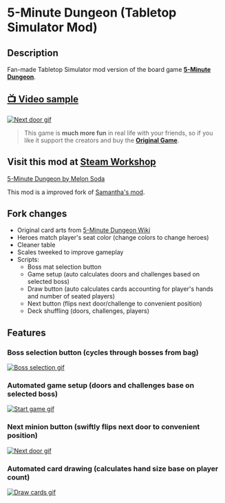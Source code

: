# 5-Minute Dungeon (Tabletop Simulator Mod)

## Description
Fan-made Tabletop Simulator mod version of the board game **[5-Minute Dungeon](https://www.kickstarter.com/projects/wiggles3d/5-minute-dungeon-the-most-fun-you-can-have-in-5-mi)**.

## [:tv: Video sample](https://www.youtube.com/watch?v=CQoq1DQI2VI)
[![Next door gif](https://i.postimg.cc/GpyBYYST/sample3-next.gif)](https://www.youtube.com/watch?v=CQoq1DQI2VI)

> This game is **much more fun** in real life with your friends, so if you like it support the creators and buy the **[Original Game](https://www.kickstarter.com/projects/wiggles3d/5-minute-dungeon-the-most-fun-you-can-have-in-5-mi)**.

## Visit this mod at [Steam Workshop](https://steamcommunity.com/sharedfiles/filedetails/?id=1934822334)
[5-Minute Dungeon by Melon Soda](https://steamcommunity.com/sharedfiles/filedetails/?id=1934822334)

This mod is a improved fork of [Samantha's mod](https://steamcommunity.com/sharedfiles/filedetails/?id=1243924721).

## Fork changes
  - Original card arts from [5-Minute Dungeon Wiki](https://5minutedungeon.fandom.com/wiki/5-Minute_Dungeon_Wiki)
  - Heroes match player's seat color (change colors to change heroes)
  - Cleaner table
  - Scales tweeked to improve gameplay
  - Scripts:
    - Boss mat selection button
    - Game setup (auto calculates doors and challenges based on selected boss)
    - Draw button (auto calculates cards accounting for player's hands and number of seated players)
    - Next button (flips next door/challenge to convenient position)
    - Deck shuffling (doors, challenges, players)

## Features
### Boss selection button (cycles through bosses from bag)
[![Boss selection gif](https://i.postimg.cc/BbMtsCtk/sample1-boss.gif)](https://www.youtube.com/watch?v=CQoq1DQI2VI)

### Automated game setup (doors and challenges base on selected boss)
[![Start game gif](https://i.postimg.cc/DZQ8phh2/sample2-setup.gif)](https://www.youtube.com/watch?v=CQoq1DQI2VI)

### Next minion button (swiftly flips next door to convenient position)
[![Next door gif](https://i.postimg.cc/GpyBYYST/sample3-next.gif)](https://www.youtube.com/watch?v=CQoq1DQI2VI)

### Automated card drawing (calculates hand size base on player count)
[![Draw cards gif](https://i.postimg.cc/4dRY1drL/sample4-draw.gif)](https://www.youtube.com/watch?v=CQoq1DQI2VI)